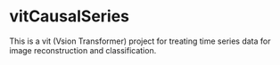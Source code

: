 # vitCausalSeries
This is a vit (Vsion Transformer) project for treating time series data for image reconstruction and classification.
